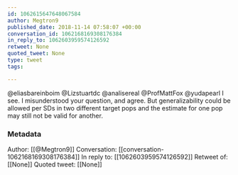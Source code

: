 ```yaml
---
id: 1062615647648067584
author: Megtron9
published_date: 2018-11-14 07:58:07 +00:00
conversation_id: 1062168169308176384
in_reply_to: 1062603959574126592
retweet: None
quoted_tweet: None
type: tweet
tags:

---
```


@eliasbareinboim @Lizstuartdc @analisereal @ProfMattFox @yudapearl I see. I misunderstood your question, and agree. But generalizability could be allowed per SDs in two different target pops and the estimate for one pop may still not be valid for another.

### Metadata

Author: [[@Megtron9]]
Conversation: [[conversation-1062168169308176384]]
In reply to: [[1062603959574126592]]
Retweet of: [[None]]
Quoted tweet: [[None]]
